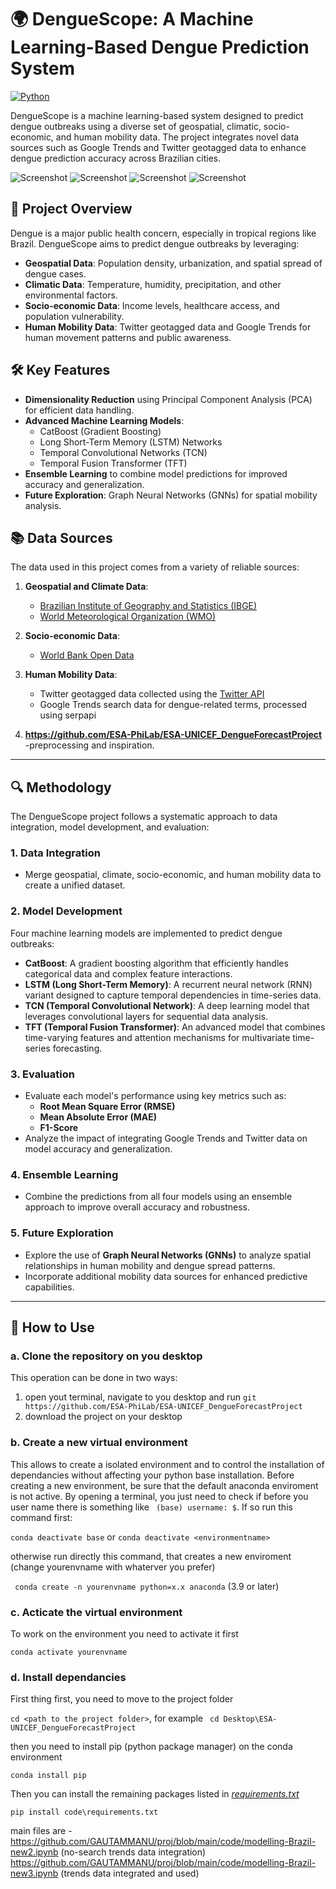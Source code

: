 # 🌍 **DengueScope: A Machine Learning-Based Dengue Prediction System**  

[![Python](https://img.shields.io/badge/python-3.x-blue.svg)](https://www.python.org/)  

DengueScope is a machine learning-based system designed to predict dengue outbreaks using a diverse set of geospatial, climatic, socio-economic, and human mobility data. The project integrates novel data sources such as Google Trends and Twitter geotagged data to enhance dengue prediction accuracy across Brazilian cities.

![Screenshot](Screenshots/image1.jpeg)
![Screenshot](Screenshots/image2.jpeg)
![Screenshot](Screenshots/image3.jpeg)
![Screenshot](Screenshots/image4.jpeg)


## 🚀 **Project Overview**

Dengue is a major public health concern, especially in tropical regions like Brazil. DengueScope aims to predict dengue outbreaks by leveraging:

- **Geospatial Data**: Population density, urbanization, and spatial spread of dengue cases.
- **Climatic Data**: Temperature, humidity, precipitation, and other environmental factors.
- **Socio-economic Data**: Income levels, healthcare access, and population vulnerability.
- **Human Mobility Data**: Twitter geotagged data and Google Trends for human movement patterns and public awareness.

## 🛠️ **Key Features**

- **Dimensionality Reduction** using Principal Component Analysis (PCA) for efficient data handling.
- **Advanced Machine Learning Models**:  
  - CatBoost (Gradient Boosting)  
  - Long Short-Term Memory (LSTM) Networks  
  - Temporal Convolutional Networks (TCN)  
  - Temporal Fusion Transformer (TFT)  
- **Ensemble Learning** to combine model predictions for improved accuracy and generalization.
- **Future Exploration**: Graph Neural Networks (GNNs) for spatial mobility analysis.

## 📚 **Data Sources**

The data used in this project comes from a variety of reliable sources:

1. **Geospatial and Climate Data**:  
   - [Brazilian Institute of Geography and Statistics (IBGE)](https://www.ibge.gov.br)  
   - [World Meteorological Organization (WMO)](https://public.wmo.int)  

2. **Socio-economic Data**:  
   - [World Bank Open Data](https://data.worldbank.org)

3. **Human Mobility Data**:  
   - Twitter geotagged data collected using the [Twitter API](https://developer.twitter.com/en/docs/twitter-api)  
   - Google Trends search data for dengue-related terms, processed using serpapi

4. **https://github.com/ESA-PhiLab/ESA-UNICEF_DengueForecastProject** -preprocessing and inspiration.
---

## 🔍 **Methodology**

The DengueScope project follows a systematic approach to data integration, model development, and evaluation:

### 1. **Data Integration**  
   - Merge geospatial, climate, socio-economic, and human mobility data to create a unified dataset.

### 2. **Model Development**  
   Four machine learning models are implemented to predict dengue outbreaks:  

   - **CatBoost**: A gradient boosting algorithm that efficiently handles categorical data and complex feature interactions.  
   - **LSTM (Long Short-Term Memory)**: A recurrent neural network (RNN) variant designed to capture temporal dependencies in time-series data.  
   - **TCN (Temporal Convolutional Network)**: A deep learning model that leverages convolutional layers for sequential data analysis.  
   - **TFT (Temporal Fusion Transformer)**: An advanced model that combines time-varying features and attention mechanisms for multivariate time-series forecasting.

### 3. **Evaluation**  
   - Evaluate each model's performance using key metrics such as:  
     - **Root Mean Square Error (RMSE)**  
     - **Mean Absolute Error (MAE)**  
     - **F1-Score**  
   - Analyze the impact of integrating Google Trends and Twitter data on model accuracy and generalization.

### 4. **Ensemble Learning**  
   - Combine the predictions from all four models using an ensemble approach to improve overall accuracy and robustness.

### 5. **Future Exploration**  
   - Explore the use of **Graph Neural Networks (GNNs)** to analyze spatial relationships in human mobility and dengue spread patterns.  
   - Incorporate additional mobility data sources for enhanced predictive capabilities.

---
## 📌 **How to Use**

### a. Clone the repository on you desktop

This operation can be done in two ways:

1. open yout terminal, navigate to you desktop and run 
   `git https://github.com/ESA-PhiLab/ESA-UNICEF_DengueForecastProject`
2. download the project on your desktop

### b. Create a new virtual environment
This allows to create a isolated environment and to control the installation of dependancies without affecting your python base installation.
Before creating a new environment, be sure that the default anaconda enviroment is not active. By opening a terminal, you just need to check if before you user name there is something like ` (base) username: $`. If so run this command first:

` conda deactivate base ` or ` conda deactivate <environmentname> `

otherwise run directly this command, that creates a new enviroment (change yourenvname with whaterver you prefer)

` conda create -n yourenvname python=x.x anaconda` (3.9 or later)

### c. Acticate the virtual environment

To work on the environment you need to activate it first

` conda activate yourenvname `

### d. Install dependancies

First thing first, you need to move to the project folder

` cd <path to the project folder> `, for example ` cd Desktop\ESA-UNICEF_DengueForecastProject`

then you need to install pip (python package manager) on the conda environment

` conda install pip `

Then you can install the remaining packages listed in *[requirements.txt](../code/requirements.txt)*

` pip install code\requirements.txt `

main files are - 
https://github.com/GAUTAMMANU/proj/blob/main/code/modelling-Brazil-new2.ipynb (no-search trends data integration)
https://github.com/GAUTAMMANU/proj/blob/main/code/modelling-Brazil-new3.ipynb (trends data integrated and used)
